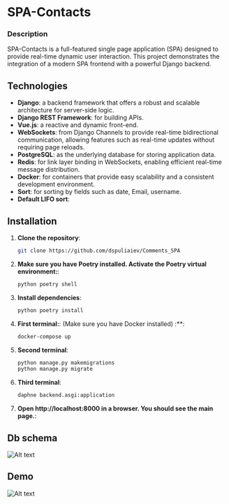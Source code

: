 # SPA-Contacts

### Description
SPA-Contacts is a full-featured single page application (SPA) designed to provide real-time dynamic user interaction. This project demonstrates the integration of a modern SPA frontend with a powerful Django backend.

## Technologies

- **Django**: a backend framework that offers a robust and scalable architecture for server-side logic.
- **Django REST Framework**: for building APIs.
- **Vue.js**: a reactive and dynamic front-end.
- **WebSockets**: from Django Channels to provide real-time bidirectional communication, allowing features such as real-time updates without requiring page reloads.
- **PostgreSQL**: as the underlying database for storing application data.
- **Redis**: for link layer binding in WebSockets, enabling efficient real-time message distribution.
- **Docker**: for containers that provide easy scalability and a consistent development environment.
- **Sort**: for sorting by fields such as date, Email, username.
- **Default LIFO sort**: 

## Installation
1. **Clone the repository**:
    ```bash
    git clone https://github.com/dspuliaiev/Comments_SPA    
    ```
2. **Make sure you have Poetry installed. Activate the Poetry virtual environment:**:
    ```bash
    python poetry shell    
    ```
3. **Install dependencies**:
    ```bash
    python poetry install    
    ```
    
4. **First terminal:**: (Make sure you have Docker installed) :**:
    ```bash
    docker-compose up     
   ```
   
5. **Second terminal**:
    ```bash
    python manage.py makemigrations
    python manage.py migrate
   ```

6. **Third terminal**:
    ```bash  
   daphne backend.asgi:application   
   ```

7. **Open http://localhost:8000 in a browser. You should see the main page.**:


## Db schema
![Alt text](./media/shema.jpeg)

## Demo
![Alt text](./media/Comments_SPA.jpeg)

